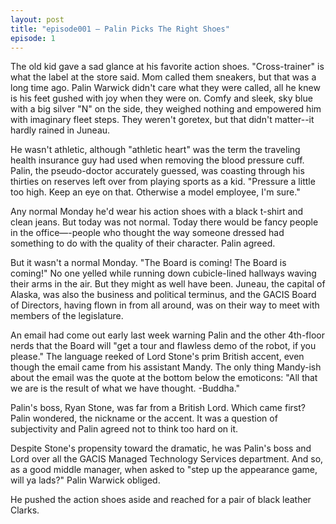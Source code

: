 ```yaml
---
layout: post
title: "episode001 – Palin Picks The Right Shoes"
episode: 1
---
```

 The old kid gave a sad glance at his favorite action shoes. "Cross-trainer" is what the label at the store said. Mom called them sneakers, but that was a long time ago. Palin Warwick didn't care what they were called, all he knew is his feet gushed with joy when they were on. Comfy and sleek, sky blue with a big silver "N" on the side, they weighed nothing and empowered him with imaginary fleet steps. They weren't goretex, but that didn't matter--it hardly rained in Juneau.

He wasn't athletic, although "athletic heart" was the term the traveling health insurance guy had used when removing the blood pressure cuff. Palin, the pseudo-doctor accurately guessed, was coasting through his thirties on reserves left over from playing sports as a kid. "Pressure a little too high. Keep an eye on that. Otherwise a model employee, I'm sure."

Any normal Monday he'd wear his action shoes with a black t-shirt and clean jeans. But today was not normal. Today there would be fancy people in the office—-people who thought the way someone dressed had something to do with the quality of their character. Palin agreed.

But it wasn't a normal Monday. "The Board is coming! The Board is coming!" No one yelled while running down cubicle-lined hallways waving their arms in the air. But they might as well have been. Juneau, the capital of Alaska, was also the business and political terminus, and the GACIS Board of Directors, having flown in from all around, was on their way to meet with members of the legislature.

An email had come out early last week warning Palin and the other 4th-floor nerds that the Board will "get a tour and flawless demo of the robot, if you please." The language reeked of Lord Stone's prim British accent, even though the email came from his assistant Mandy. The only thing Mandy-ish about the email was the quote at the bottom below the emoticons: "All that we are is the result of what we have thought. -Buddha."

Palin's boss, Ryan Stone, was far from a British Lord. Which came first? Palin wondered, the nickname or the accent. It was a question of subjectivity and Palin agreed not to think too hard on it.

Despite Stone's propensity toward the dramatic, he was Palin's boss and Lord over all the GACIS Managed Technology Services department. And so, as a good middle manager, when asked to "step up the appearance game, will ya lads?" Palin Warwick obliged.

He pushed the action shoes aside and reached for a pair of black leather Clarks.
